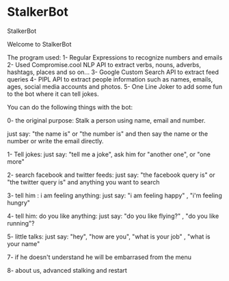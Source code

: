 # StalkerBot
StalkerBot


Welcome to StalkerBot

The program used:
1- Regular Expressions to recognize numbers and emails
2- Used Compromise.cool NLP API to extract verbs, nouns, adverbs, hashtags, places and so on...
3- Google Custom Search API to extract feed queries
4- PIPL API to extract people information such as names, emails, ages, social media accounts and photos.
5- One Line Joker to add some fun to the bot where it can tell jokes.

You can do the following things with the bot:

0- the original purpose: Stalk a person using name, email and number.

just say: "the name is" or "the number is" and then say the name or the number or write the email directly.

1- Tell jokes: just say: "tell me a joke", ask him for "another one", or "one more"

2- search facebook and twitter feeds: just say: "the facebook query is" or "the twitter query is" and anything you want to search

3- tell him : i am feeling anything: just say: "i am feeling happy" , "i'm feeling hungry"

4- tell him: do you like anything: just say: "do you like flying?" , "do you like running"?


5- little talks: just say: "hey", "how are you", "what is your job" , "what is your name"

7- if he doesn't understand he will be embarrased from the menu

8- about us, advanced stalking and restart